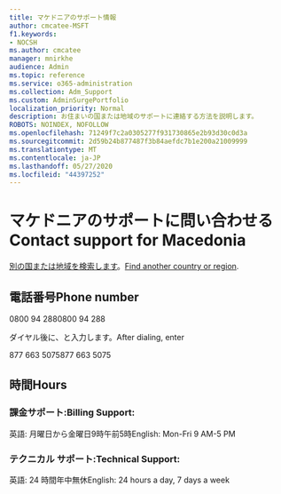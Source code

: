 ```yaml
---
title: マケドニアのサポート情報
author: cmcatee-MSFT
f1.keywords:
- NOCSH
ms.author: cmcatee
manager: mnirkhe
audience: Admin
ms.topic: reference
ms.service: o365-administration
ms.collection: Adm_Support
ms.custom: AdminSurgePortfolio
localization_priority: Normal
description: お住まいの国または地域のサポートに連絡する方法を説明します。
ROBOTS: NOINDEX, NOFOLLOW
ms.openlocfilehash: 71249f7c2a0305277f931730865e2b93d30c0d3a
ms.sourcegitcommit: 2d59b24b877487f3b84aefdc7b1e200a21009999
ms.translationtype: MT
ms.contentlocale: ja-JP
ms.lasthandoff: 05/27/2020
ms.locfileid: "44397252"
---
```

# <a name="contact-support-for-macedonia"></a><span data-ttu-id="6fe00-103">マケドニアのサポートに問い合わせる</span><span class="sxs-lookup"><span data-stu-id="6fe00-103">Contact support for Macedonia</span></span>

<span data-ttu-id="6fe00-104">[別の国または地域を検索します](../contact-support-for-business-products.md)。</span><span class="sxs-lookup"><span data-stu-id="6fe00-104">[Find another country or region](../contact-support-for-business-products.md).</span></span>

## <a name="phone-number"></a><span data-ttu-id="6fe00-105">電話番号</span><span class="sxs-lookup"><span data-stu-id="6fe00-105">Phone number</span></span>
<span data-ttu-id="6fe00-106">0800 94 288</span><span class="sxs-lookup"><span data-stu-id="6fe00-106">0800 94 288</span></span>

<span data-ttu-id="6fe00-107">ダイヤル後に、と入力します。</span><span class="sxs-lookup"><span data-stu-id="6fe00-107">After dialing, enter</span></span>

<span data-ttu-id="6fe00-108">877 663 5075</span><span class="sxs-lookup"><span data-stu-id="6fe00-108">877 663 5075</span></span>

## <a name="hours"></a><span data-ttu-id="6fe00-109">時間</span><span class="sxs-lookup"><span data-stu-id="6fe00-109">Hours</span></span>
### <a name="billing-support"></a><span data-ttu-id="6fe00-110">課金サポート:</span><span class="sxs-lookup"><span data-stu-id="6fe00-110">Billing Support:</span></span>

<span data-ttu-id="6fe00-111">英語: 月曜日から金曜日9時午前5時</span><span class="sxs-lookup"><span data-stu-id="6fe00-111">English: Mon-Fri 9 AM-5 PM</span></span>

### <a name="technical-support"></a><span data-ttu-id="6fe00-112">テクニカル サポート:</span><span class="sxs-lookup"><span data-stu-id="6fe00-112">Technical Support:</span></span>

<span data-ttu-id="6fe00-113">英語: 24 時間年中無休</span><span class="sxs-lookup"><span data-stu-id="6fe00-113">English: 24 hours a day, 7 days a week</span></span>
